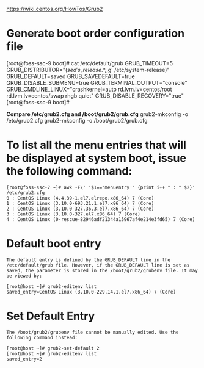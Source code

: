 https://wiki.centos.org/HowTos/Grub2

# Generate boot order configuration file
[root@foss-ssc-9 boot]# cat  /etc/default/grub
GRUB_TIMEOUT=5
GRUB_DISTRIBUTOR="$(sed 's, release .*$,,g' /etc/system-release)"
GRUB_DEFAULT=saved
GRUB_SAVEDEFAULT=true
GRUB_DISABLE_SUBMENU=true
GRUB_TERMINAL_OUTPUT="console"
GRUB_CMDLINE_LINUX="crashkernel=auto rd.lvm.lv=centos/root rd.lvm.lv=centos/swap rhgb quiet"
GRUB_DISABLE_RECOVERY="true"
[root@foss-ssc-9 boot]#

**Compare /etc/grub2.cfg and /boot/grub2/grub.cfg**
grub2-mkconfig -o /etc/grub2.cfg
grub2-mkconfig -o /boot/grub2/grub.cfg

# To list all the menu entries that will be displayed at system boot, issue the following command: 
```
[root@foss-ssc-7 ~]# awk -F\' '$1=="menuentry " {print i++ " : " $2}' /etc/grub2.cfg
0 : CentOS Linux (4.4.39-1.el7.elrepo.x86_64) 7 (Core)
1 : CentOS Linux (3.10.0-693.21.1.el7.x86_64) 7 (Core)
2 : CentOS Linux (3.10.0-327.36.3.el7.x86_64) 7 (Core)
3 : CentOS Linux (3.10.0-327.el7.x86_64) 7 (Core)
4 : CentOS Linux (0-rescue-82946adf21344a15967af4e214e3fd65) 7 (Core)
```
# Default boot entry
```
The default entry is defined by the GRUB_DEFAULT line in the /etc/default/grub file. However, if the GRUB_DEFAULT line is set as saved, the parameter is stored in the /boot/grub2/grubenv file. It may be viewed by:

[root@host ~]# grub2-editenv list
saved_entry=CentOS Linux (3.10.0-229.14.1.el7.x86_64) 7 (Core)
```

# Set Default Entry
```
The /boot/grub2/grubenv file cannot be manually edited. Use the following command instead:

[root@host ~]# grub2-set-default 2
[root@host ~]# grub2-editenv list
saved_entry=2
```
